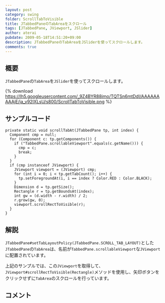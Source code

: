 ```yaml
---
layout: post
category: swing
folder: ScrollTabToVisible
title: JTabbedPaneのTabAreaをスクロール
tags: [JTabbedPane, JViewport, JSlider]
author: aterai
pubdate: 2009-05-18T14:51:20+09:00
description: JTabbedPaneのTabAreaをJSliderを使ってスクロールします。
comments: true
---
```

## 概要
`JTabbedPane`の`TabArea`を`JSlider`を使ってスクロールします。

{% download https://lh5.googleusercontent.com/_9Z4BYR88imo/TQTSn6mtDdI/AAAAAAAAAjE/ja_v92IXLsU/s800/ScrollTabToVisible.png %}

## サンプルコード
<pre class="prettyprint"><code>private static void scrollTabAt(JTabbedPane tp, int index) {
  Component cmp = null;
  for (Component c: tp.getComponents()) {
    if ("TabbedPane.scrollableViewport".equals(c.getName())) {
      cmp = c;
      break;
    }
  }
  if (cmp instanceof JViewport) {
    JViewport viewport = (JViewport) cmp;
    for (int i = 0; i &lt; tp.getTabCount(); i++) {
      tp.setForegroundAt(i, i == index ? Color.RED : Color.BLACK);
    }
    Dimension d = tp.getSize();
    Rectangle r = tp.getBoundsAt(index);
    int gw = (d.width - r.width) / 2;
    r.grow(gw, 0);
    viewport.scrollRectToVisible(r);
  }
}
</code></pre>

## 解説
`JTabbedPane#setTabLayoutPolicy(JTabbedPane.SCROLL_TAB_LAYOUT)`とした`JTabbedPane`の`TabArea`は、名前が`TabbedPane.scrollableViewport`な`JViewport`に配置されています。

上記のサンプルでは、この`JViewport`を取得して、`JViewport#scrollRectToVisible(Rectangle)`メソッドを使用し、矢印ボタンをクリックせずに`TabArea`のスクロールを行っています。

## コメント

